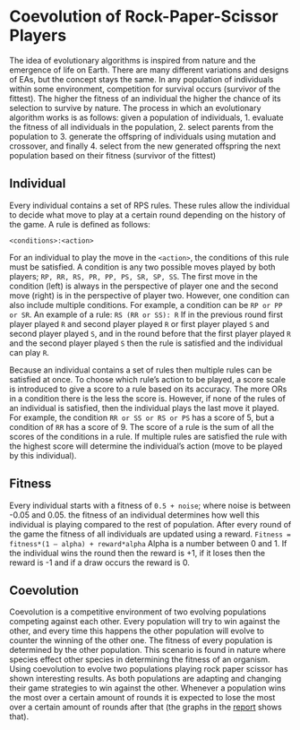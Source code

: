 # Coevolution of Rock-Paper-Scissor Players
The idea of evolutionary algorithms is inspired from nature
and the emergence of life on Earth. There are many different
variations and designs of EAs, but the concept stays the same.
In any population of individuals within some environment,
competition for survival occurs (survivor of the fittest). The
higher the fitness of an individual the higher the chance of its
selection to survive by nature. The process in which an
evolutionary algorithm works is as follows: given a population
of individuals, 1. evaluate the fitness of all individuals in the
population, 2. select parents from the population to 3. generate
the offspring of individuals using mutation and crossover, and
finally 4. select from the new generated offspring the next
population based on their fitness (survivor of the fittest)
## Individual
Every individual contains a set of RPS rules. These rules
allow the individual to decide what move to play at a certain
round depending on the history of the game. A rule is defined
as follows: 
```
<conditions>:<action>
```
For an individual to play
the move in the  `<action>`, the conditions of this rule must be
satisfied.
A condition is any two possible moves played by both
players; `RP, RR, RS, PR, PP, PS, SR, SP, SS`. The first move
in the condition (left) is always in the perspective of player one
and the second move (right) is in the perspective of player two.
However, one condition can also include multiple conditions.
For example, a condition can be `RP or PP or SR`.
An example of a rule: 
```RS (RR or SS): R```
If in the previous round first player played `R` and second
player played `R` or first player played `S` and second player
played `S`, and in the round before that the first player played `R`
and the second player played `S` then the rule is satisfied and the
individual can play `R`.

Because an individual contains a set of rules then multiple
rules can be satisfied at once. To choose which rule’s action to
be played, a score scale is introduced to give a score to a rule
based on its accuracy. The more ORs in a condition there is the
less the score is. However, if none of the rules of an individual is satisfied, then the individual plays the last move it played.
For example, the condition `RR or SS or RS or PS` has a score of 5, but a condition of `RR` has a score of 9. The score of a rule is the sum of all the scores of the conditions in a rule. If multiple rules are satisfied the rule with the highest score will determine the individual’s action (move to be played by this individual).

## Fitness
Every individual starts with a fitness of `0.5 + noise`; where noise is between -0.05 and 0.05. the fitness of an individual determines how well this individual is playing compared to the rest of population. After every round of the game the fitness of all individuals are updated using a reward.
```Fitness = fitness*(1 – alpha) + reward*alpha```
Alpha is a number between 0 and 1. If the individual wins the round then the reward is +1, if it loses then the reward is -1 and if a draw occurs the reward is 0.

## Coevolution
Coevolution is a competitive environment of two evolving populations competing against each other. Every population will try to win against the other, and every time this happens the other population will evolve to counter the winning of the other one. The fitness of every population is determined by the other population. This scenario is found in nature where species effect other species in determining the fitness of an organism.
Using coevolution to evolve two populations playing rock paper scissor has shown interesting results. As both populations are adapting and changing their game strategies to win against the other. Whenever a population wins the most over a certain amount of rounds it is expected to lose the most over a certain amount of rounds after that (the graphs in the [report](RPSPaper.pdf "report") shows that).

